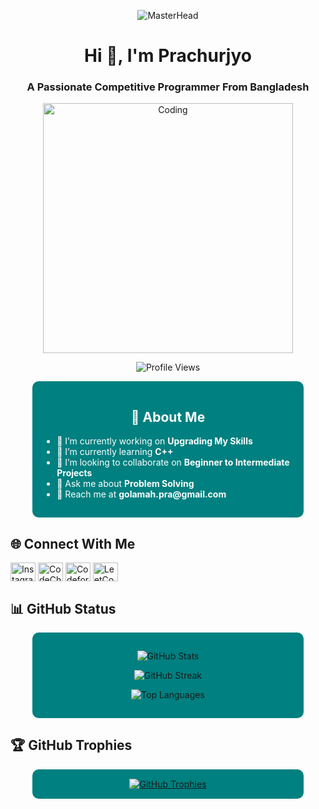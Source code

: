 <p align="center">
  <img src="https://mir-s3-cdn-cf.behance.net/project_modules/fs/54b6c068097599.5b50bca476b9b.gif" alt="MasterHead">
</p>

<h1 align="center">Hi 👋, I'm Prachurjyo</h1>
<h3 align="center">A Passionate Competitive Programmer From Bangladesh</h3>

<p align="center">
  <img src="https://camo.githubusercontent.com/2366b34bb903c09617990fb5fff4622f3e941349e846ddb7e73df872a9d21233/68747470733a2f2f63646e2e6472696262626c652e636f6d2f75736572732f3733303730332f73637265656e73686f74732f363538313234332f6176656e746f2e676966" alt="Coding" width="400">
</p>

<p align="center">
  <img src="https://komarev.com/ghpvc/?username=prachurjyo-ghub&label=Profile%20views&color=0e75b6&style=flat" alt="Profile Views" />
</p>

<div align="center" style="background-color: #008080; padding: 15px; border-radius: 10px; color: white; width: 80%; margin: auto;">
  <h2>🚀 About Me</h2>
  <ul style="text-align: left;">
    <li>🔧 I’m currently working on <strong>Upgrading My Skills</strong></li>
    <li>🌱 I’m currently learning <strong>C++</strong></li>
    <li>👥 I’m looking to collaborate on <strong>Beginner to Intermediate Projects</strong></li>
    <li>💬 Ask me about <strong>Problem Solving</strong></li>
    <li>💌 Reach me at <strong>golamah.pra@gmail.com</strong></li>
  </ul>
</div>

<h2>🌐 Connect With Me</h2>
<p align="left">
  <a href="https://instagram.com/prachurjyo_" target="blank"><img align="center" src="https://raw.githubusercontent.com/rahuldkjain/github-profile-readme-generator/master/src/images/icons/Social/instagram.svg" alt="Instagram" height="30" width="40" /></a>
  <a href="https://www.codechef.com/users/prachurjyo" target="blank"><img align="center" src="https://cdn.jsdelivr.net/npm/simple-icons@3.1.0/icons/codechef.svg" alt="CodeChef" height="30" width="40" /></a>
  <a href="https://codeforces.com/profile/prachurjyo_" target="blank"><img align="center" src="https://raw.githubusercontent.com/rahuldkjain/github-profile-readme-generator/master/src/images/icons/Social/codeforces.svg" alt="Codeforces" height="30" width="40" /></a>
  <a href="https://www.leetcode.com/prachurjyo" target="blank"><img align="center" src="https://raw.githubusercontent.com/rahuldkjain/github-profile-readme-generator/master/src/images/icons/Social/leet-code.svg" alt="LeetCode" height="30" width="40" /></a>
</p>

<h2>📊 GitHub Status</h2>
<div align="center" style="background-color: #008080; padding: 15px; border-radius: 10px; width: 80%; margin: auto;">
  <p>
    <img src="https://github-readme-stats.vercel.app/api?username=prachurjyo-ghub&show_icons=true&locale=en&theme=radical" alt="GitHub Stats" />
  </p>
  <p>
    <img src="https://github-readme-streak-stats.herokuapp.com/?user=prachurjyo-ghub&theme=dark" alt="GitHub Streak" />
  </p>
  <p>
    <img src="https://github-readme-stats.vercel.app/api/top-langs/?username=prachurjyo-ghub&layout=donut&theme=radical" alt="Top Languages" />
  </p>
</div>

<h2>🏆 GitHub Trophies</h2>
<div align="center" style="background-color: #008080; padding: 15px; border-radius: 10px; width: 80%; margin: auto;">
  <a href="https://github.com/ryo-ma/github-profile-trophy">
    <img src="https://github-profile-trophy.vercel.app/?username=prachurjyo-ghub&theme=dracula&row=2&column=4" alt="GitHub Trophies" />
  </a>
</div>

